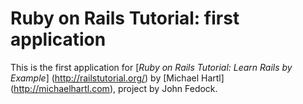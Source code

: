 # Ruby on Rails Tutorial:  first application

This is the first application for [*Ruby on Rails Tutorial: Learn Rails by Example*] (http://railstutorial.org/) by [Michael Hartl] (http://michaelhartl.com), project by John Fedock.
